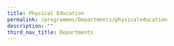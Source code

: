 ```yaml
---
title: Physical Education
permalink: /programmes/Departments/physicaleducation
description: ""
third_nav_title: Departments
---
```

